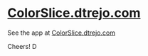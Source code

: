 [ColorSlice.dtrejo.com](http://ColorSlice.dtrejo.com)
===
See the app at [ColorSlice.dtrejo.com](http://ColorSlice.dtrejo.com)

Cheers!
D
